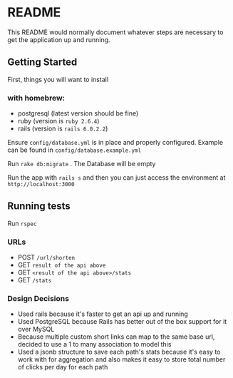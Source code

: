 # README

This README would normally document whatever steps are necessary to get the
application up and running.

## Getting Started

First, things you will want to install
 ### with homebrew:
 * postgresql (latest version should be fine)
 * ruby (version is `ruby 2.6.4`)
 * rails (version is `rails 6.0.2.2`)

Ensure `config/database.yml` is in place and properly configured. Example can be found in `config/database.example.yml`

Run `rake db:migrate` . The Database will be empty

Run the app with `rails s` and then you can just access the environment at `http://localhost:3000`

## Running tests
Run `rspec`

### URLs
 * POST `/url/shorten`
 * GET `result of the api above`
 * GET `<result of the api above>/stats`
 * GET `/stats`

### Design Decisions
- Used rails because it's faster to get an api up and running
- Used PostgreSQL because Rails has better out of the box support for it over MySQL
- Because multiple custom short links can map to the same base url, decided to use a 1 to many association to model this
- Used a jsonb structure to save each path's stats because it's easy to work with for aggregation and also makes it easy to store total number of clicks per day for each path


